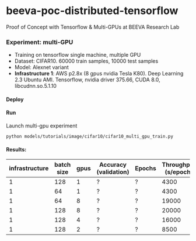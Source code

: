 # beeva-poc-distributed-tensorflow
Proof of Concept with Tensorflow & Multi-GPUs at BEEVA Research Lab

### Experiment: multi-GPU

* Training on tensorflow single machine, multiple GPU
* Dataset: CIFAR10. 60000 train samples, 10000 test samples
* Model: Alexnet variant 
* **Infrastructure 1**: AWS p2.8x (8 gpus nvidia Tesla K80). Deep Learning 2.3 Ubuntu AMI. Tensorflow, nvidia driver 375.66, CUDA 8.0, libcudnn.so.5.1.10

#### Deploy

#### Run

Launch multi-gpu experiment
```
python models/tutorials/image/cifar10/cifar10_multi_gpu_train.py
```

#### Results:

| infrastructure | batch size | gpus | Accuracy (validation) | Epochs | Throughput (s/epoch) | GPU util
| --- | --- | --- | --- | --- | --- | ---
| 1 | 128 | 1 | ? | ? | 4300 | ? 
| 1 | 64 | 1 | ? | ? | 4300 | ?
| 1 | 64 | 8 | ? | ? | 19000 | 55%
| 1 | 128 | 8 | ? | ? | 20000 | 63%
| 1 | 128 | 4 | ? | ? | 16000 | 93%
| 1 | 128 | 2 | ? | ? | 8500 | 94%

